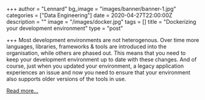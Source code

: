 +++
author = "Lennard"
bg_image = "images/banner/banner-1.jpg"
categories = ["Data Engineering"]
date = 2020-04-27T22:00:00Z
description = ""
image = "/images/docker.jpg"
tags = []
title = "Dockerizing your development environment"
type = "post"

+++
Most development environments are not heterogenous. Over time more languages, libraries, frameworks & tools are introduced into the organisation, while others are phased out. This means that you need to keep your development environment up to date with these changes. And of course, just when you updated your environment, a legacy application experiences an issue and now you need to ensure that your environment also supports older versions of the tools in use.

[Read more...](https://www.blokje5.dev/posts/dockerizing-your-development-environment/)